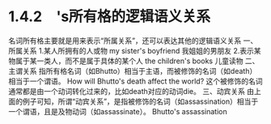 # 1.4.2　's所有格的逻辑语义关系

名词所有格主要就是用来表示“所属关系”，还可以表达其他的逻辑语义关系
一、所属关系
1.某人所拥有的人或物
my sister's boyfriend 我姐姐的男朋友
2.表示某物属于某一类人，而不是属于具体的某个人
the children's books 儿童读物
二、主谓关系
指所有格名词（如Bhutto）相当于主语，而被修饰的名词（如death）相当于一个谓语。
How will Bhutto's death affect the world?
这个被修饰的名词通常都是由一个动词转化过来的，比如death对应的动词die。
三、动宾关系
由上面的例子可知，所谓“动宾关系”，是指被修饰的名词（如assassination）相当于一个谓语，且是及物动词（如assassinate）。
Bhutto's assassination